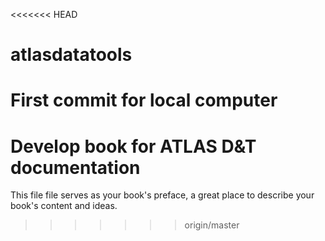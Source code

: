 <<<<<<< HEAD
# atlasdatatools
First commit for local computer
=======
# Develop book for ATLAS D&T documentation

This file file serves as your book's preface, a great place to describe your book's content and ideas.
>>>>>>> origin/master
